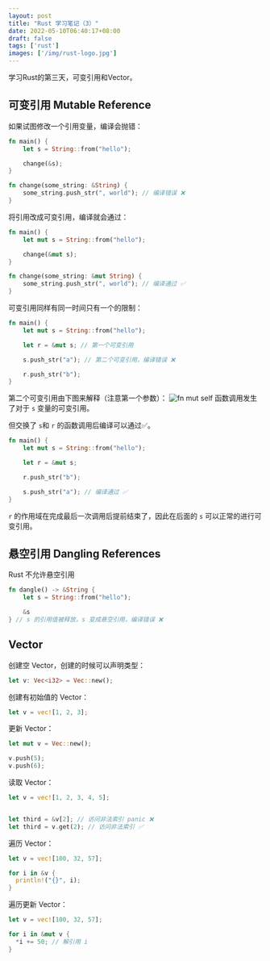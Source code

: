 ```yaml
---
layout: post
title: "Rust 学习笔记（3）"
date: 2022-05-10T06:40:17+08:00
draft: false
tags: ['rust']
images: ['/img/rust-logo.jpg']
---
```


学习Rust的第三天，可变引用和Vector。
<!--more-->

## 可变引用 Mutable Reference

如果试图修改一个引用变量，编译会抛错：
```rust
fn main() {
    let s = String::from("hello");

    change(&s);
}

fn change(some_string: &String) {
    some_string.push_str(", world"); // 编译错误 ❌
}
```

将引用改成可变引用，编译就会通过：
```rust
fn main() {
    let mut s = String::from("hello");

    change(&mut s);
}

fn change(some_string: &mut String) {
    some_string.push_str(", world"); // 编译通过 ✅
}
```

可变引用同样有同一时间只有一个的限制：
```rust
fn main() {
    let mut s = String::from("hello");

    let r = &mut s; // 第一个可变引用

    s.push_str("a"); // 第二个可变引用，编译错误 ❌

    r.push_str("b");
}
```

第二个可变引用由下图来解释（注意第一个参数）：
![fn mut self](/img/rust_mut_self.png)
函数调用发生了对于 `s` 变量的可变引用。

但交换了 `s`和 `r` 的函数调用后编译可以通过✅。
```rust
fn main() {
    let mut s = String::from("hello");

    let r = &mut s;

    r.push_str("b");

    s.push_str("a"); // 编译通过 ✅
}
```
`r` 的作用域在完成最后一次调用后提前结束了，因此在后面的 `s` 可以正常的进行可变引用。

## 悬空引用 Dangling References

Rust 不允许悬空引用
```rust
fn dangle() -> &String {
    let s = String::from("hello");

    &s
} // s 的引用值被释放，s 变成悬空引用，编译错误 ❌
```

## Vector

创建空 Vector，创建的时候可以声明类型：
```rust
let v: Vec<i32> = Vec::new();
```

创建有初始值的 Vector：
```rust
let v = vec![1, 2, 3];
```

更新 Vector：
```rust
let mut v = Vec::new();

v.push(5);
v.push(6);
```

读取 Vector：
```rust
let v = vec![1, 2, 3, 4, 5];


let third = &v[2]; // 访问非法索引 panic ❌
let third = v.get(2); // 访问非法索引 ✅
```

遍历 Vector：
```rust
let v = vec![100, 32, 57];

for i in &v {
  println!("{}", i);
}
```

遍历更新 Vector：
```rust
let v = vec![100, 32, 57];

for i in &mut v {
  *i += 50; // 解引用 i
}
```

